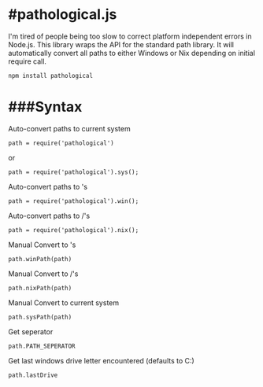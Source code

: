 #pathological.js
==========

I'm tired of people being too slow to correct platform independent errors in Node.js.
This library wraps the API for the standard path library.  It will automatically convert all paths to either Windows or Nix depending on initial require call.

    npm install pathological

###Syntax
========
Auto-convert paths to current system

    path = require('pathological')
  or

    path = require('pathological').sys();

Auto-convert paths to \'s

    path = require('pathological').win();

Auto-convert paths to /'s

    path = require('pathological').nix();

Manual Convert to \'s

    path.winPath(path)

Manual Convert to /'s

    path.nixPath(path)

Manual Convert to current system

    path.sysPath(path)

Get seperator

    path.PATH_SEPERATOR

Get last windows drive letter encountered (defaults to C:)

    path.lastDrive
